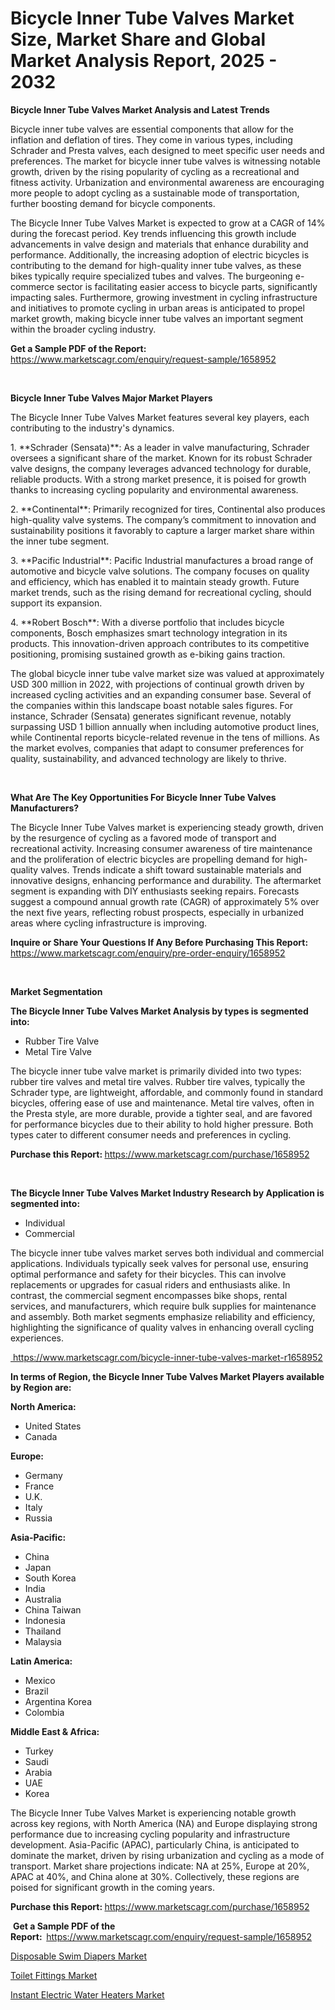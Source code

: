 <p><h1>Bicycle Inner Tube Valves Market Size, Market Share and Global Market Analysis Report, 2025 - 2032</h1></p><p><strong>Bicycle Inner Tube Valves Market Analysis and Latest Trends</strong></p>
<p><p>Bicycle inner tube valves are essential components that allow for the inflation and deflation of tires. They come in various types, including Schrader and Presta valves, each designed to meet specific user needs and preferences. The market for bicycle inner tube valves is witnessing notable growth, driven by the rising popularity of cycling as a recreational and fitness activity. Urbanization and environmental awareness are encouraging more people to adopt cycling as a sustainable mode of transportation, further boosting demand for bicycle components.</p><p>The Bicycle Inner Tube Valves Market is expected to grow at a CAGR of 14% during the forecast period. Key trends influencing this growth include advancements in valve design and materials that enhance durability and performance. Additionally, the increasing adoption of electric bicycles is contributing to the demand for high-quality inner tube valves, as these bikes typically require specialized tubes and valves. The burgeoning e-commerce sector is facilitating easier access to bicycle parts, significantly impacting sales. Furthermore, growing investment in cycling infrastructure and initiatives to promote cycling in urban areas is anticipated to propel market growth, making bicycle inner tube valves an important segment within the broader cycling industry.</p></p>
<p><strong>Get a Sample PDF of the Report:&nbsp;</strong> <a href="https://www.marketscagr.com/enquiry/request-sample/1658952?utm_campaign=1848&utm_medium=2&utm_source=Github&utm_content=ia&utm_term=04042025&utm_id=bicycle-inner-tube-valves">https://www.marketscagr.com/enquiry/request-sample/1658952</a></p>
<p>&nbsp;</p>
<p><strong>Bicycle Inner Tube Valves Major Market Players</strong></p>
<p><p>The Bicycle Inner Tube Valves Market features several key players, each contributing to the industry's dynamics. </p><p>1. **Schrader (Sensata)**: As a leader in valve manufacturing, Schrader oversees a significant share of the market. Known for its robust Schrader valve designs, the company leverages advanced technology for durable, reliable products. With a strong market presence, it is poised for growth thanks to increasing cycling popularity and environmental awareness.</p><p>2. **Continental**: Primarily recognized for tires, Continental also produces high-quality valve systems. The company’s commitment to innovation and sustainability positions it favorably to capture a larger market share within the inner tube segment. </p><p>3. **Pacific Industrial**: Pacific Industrial manufactures a broad range of automotive and bicycle valve solutions. The company focuses on quality and efficiency, which has enabled it to maintain steady growth. Future market trends, such as the rising demand for recreational cycling, should support its expansion.</p><p>4. **Robert Bosch**: With a diverse portfolio that includes bicycle components, Bosch emphasizes smart technology integration in its products. This innovation-driven approach contributes to its competitive positioning, promising sustained growth as e-biking gains traction.</p><p>The global bicycle inner tube valve market size was valued at approximately USD 300 million in 2022, with projections of continual growth driven by increased cycling activities and an expanding consumer base. Several of the companies within this landscape boast notable sales figures. For instance, Schrader (Sensata) generates significant revenue, notably surpassing USD 1 billion annually when including automotive product lines, while Continental reports bicycle-related revenue in the tens of millions. As the market evolves, companies that adapt to consumer preferences for quality, sustainability, and advanced technology are likely to thrive.</p></p>
<p>&nbsp;</p>
<p><strong>What Are The Key Opportunities For Bicycle Inner Tube Valves Manufacturers?</strong></p>
<p><p>The Bicycle Inner Tube Valves market is experiencing steady growth, driven by the resurgence of cycling as a favored mode of transport and recreational activity. Increasing consumer awareness of tire maintenance and the proliferation of electric bicycles are propelling demand for high-quality valves. Trends indicate a shift toward sustainable materials and innovative designs, enhancing performance and durability. The aftermarket segment is expanding with DIY enthusiasts seeking repairs. Forecasts suggest a compound annual growth rate (CAGR) of approximately 5% over the next five years, reflecting robust prospects, especially in urbanized areas where cycling infrastructure is improving.</p></p>
<p><strong>Inquire or Share Your Questions If Any Before Purchasing This Report:</strong> <a href="https://www.marketscagr.com/enquiry/pre-order-enquiry/1658952?utm_campaign=1848&utm_medium=2&utm_source=Github&utm_content=ia&utm_term=04042025&utm_id=bicycle-inner-tube-valves">https://www.marketscagr.com/enquiry/pre-order-enquiry/1658952</a></p>
<p>&nbsp;</p>
<p><strong>Market Segmentation</strong></p>
<p><strong>The Bicycle Inner Tube Valves Market Analysis by types is segmented into:</strong></p>
<p><ul><li>Rubber Tire Valve</li><li>Metal Tire Valve</li></ul></p>
<p><p>The bicycle inner tube valve market is primarily divided into two types: rubber tire valves and metal tire valves. Rubber tire valves, typically the Schrader type, are lightweight, affordable, and commonly found in standard bicycles, offering ease of use and maintenance. Metal tire valves, often in the Presta style, are more durable, provide a tighter seal, and are favored for performance bicycles due to their ability to hold higher pressure. Both types cater to different consumer needs and preferences in cycling.</p></p>
<p><strong>Purchase this Report:&nbsp;</strong><a href="https://www.marketscagr.com/purchase/1658952?utm_campaign=1848&utm_medium=2&utm_source=Github&utm_content=ia&utm_term=04042025&utm_id=bicycle-inner-tube-valves">https://www.marketscagr.com/purchase/1658952</a></p>
<p>&nbsp;</p>
<p><strong>The Bicycle Inner Tube Valves Market Industry Research by Application is segmented into:</strong></p>
<p><ul><li>Individual</li><li>Commercial</li></ul></p>
<p><p>The bicycle inner tube valves market serves both individual and commercial applications. Individuals typically seek valves for personal use, ensuring optimal performance and safety for their bicycles. This can involve replacements or upgrades for casual riders and enthusiasts alike. In contrast, the commercial segment encompasses bike shops, rental services, and manufacturers, which require bulk supplies for maintenance and assembly. Both market segments emphasize reliability and efficiency, highlighting the significance of quality valves in enhancing overall cycling experiences.</p></p>
<p><a href="https://www.marketscagr.com/bicycle-inner-tube-valves-market-r1658952?utm_campaign=1848&utm_medium=2&utm_source=Github&utm_content=ia&utm_term=04042025&utm_id=bicycle-inner-tube-valves">&nbsp;https://www.marketscagr.com/bicycle-inner-tube-valves-market-r1658952</a></p>
<p><strong>In terms of Region, the Bicycle Inner Tube Valves Market Players available by Region are:</strong></p>
<p>
    <p> <strong> North America: </strong>
        <ul>
            <li>United States</li>
            <li>Canada</li>
        </ul>
        </p> 
    <p> <strong> Europe: </strong>
        <ul>
            <li>Germany</li>
            <li>France</li>
            <li>U.K.</li>
            <li>Italy</li>
            <li>Russia</li>
        </ul>
        </p> 
    <p> <strong> Asia-Pacific: </strong>
        <ul>
            <li>China</li>
            <li>Japan</li>
            <li>South Korea</li>
            <li>India</li>
            <li>Australia</li>
            <li>China Taiwan</li>
            <li>Indonesia</li>
            <li>Thailand</li>
            <li>Malaysia</li>
        </ul>
        </p> 
    <p> <strong> Latin America: </strong>
        <ul>
            <li>Mexico</li>
            <li>Brazil</li>
            <li>Argentina Korea</li>
            <li>Colombia</li>
        </ul>
        </p> 
    <p> <strong> Middle East & Africa: </strong>
        <ul>
            <li>Turkey</li>
            <li>Saudi</li>
            <li>Arabia</li>
            <li>UAE</li>
            <li>Korea</li>
        </ul>
    </p>
    </p>
<p><p>The Bicycle Inner Tube Valves Market is experiencing notable growth across key regions, with North America (NA) and Europe displaying strong performance due to increasing cycling popularity and infrastructure development. Asia-Pacific (APAC), particularly China, is anticipated to dominate the market, driven by rising urbanization and cycling as a mode of transport. Market share projections indicate: NA at 25%, Europe at 20%, APAC at 40%, and China alone at 30%. Collectively, these regions are poised for significant growth in the coming years.</p></p>
<p><strong>Purchase this Report: </strong><a href="https://www.marketscagr.com/purchase/1658952?utm_campaign=1848&utm_medium=2&utm_source=Github&utm_content=ia&utm_term=04042025&utm_id=bicycle-inner-tube-valves">https://www.marketscagr.com/purchase/1658952</a></p>
<p>&nbsp;<strong>Get a Sample PDF of the Report:&nbsp;&nbsp;</strong><a href="https://www.marketscagr.com/enquiry/request-sample/1658952?utm_campaign=1848&utm_medium=2&utm_source=Github&utm_content=ia&utm_term=04042025&utm_id=bicycle-inner-tube-valves">https://www.marketscagr.com/enquiry/request-sample/1658952</a></p>
<p><strong></strong></p>
<p><p><a href="https://github.com/marloy8/Market-Research-Report-List-7/blob/main/disposable-swim-diapers-market.md?utm_campaign=1848&utm_medium=2&utm_source=Github&utm_content=ia&utm_term=04042025&utm_id=bicycle-inner-tube-valves">Disposable Swim Diapers Market</a></p><p><a href="https://github.com/leolamarnal9/Market-Research-Report-List-1/blob/main/toilet-fittings-market.md?utm_campaign=1848&utm_medium=2&utm_source=Github&utm_content=ia&utm_term=04042025&utm_id=bicycle-inner-tube-valves">Toilet Fittings Market</a></p><p><a href="https://github.com/WillieWoodard/Market-Research-Report-List-7/blob/main/instant-electric-water-heaters-market.md?utm_campaign=1848&utm_medium=2&utm_source=Github&utm_content=ia&utm_term=04042025&utm_id=bicycle-inner-tube-valves">Instant Electric Water Heaters Market</a></p></p>